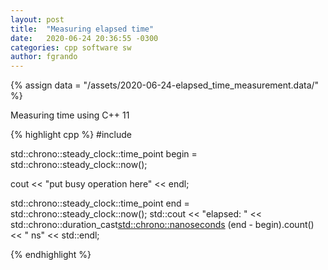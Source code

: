 ```yaml
---
layout: post
title:  "Measuring elapsed time"
date:   2020-06-24 20:36:55 -0300
categories: cpp software sw
author: fgrando
---
```

{% assign data = "/assets/2020-06-24-elapsed_time_measurement.data/" %}

Measuring time using C++ 11

{% highlight cpp %}
#include <chrono>

std::chrono::steady_clock::time_point begin = std::chrono::steady_clock::now();

cout << "put busy operation here" << endl;

std::chrono::steady_clock::time_point end = std::chrono::steady_clock::now();
std::cout << "elapsed: "
            << std::chrono::duration_cast<std::chrono::nanoseconds> (end - begin).count()
            << " ns" << std::endl;

{% endhighlight %}

